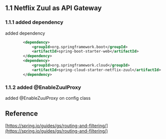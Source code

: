 ## 1.1 Netflix Zuul as API Gateway


### 1.1.1 added dependency

added dependency
```xml
        <dependency>
			<groupId>org.springframework.boot</groupId>
			<artifactId>spring-boot-starter-web</artifactId>
		</dependency>
		<dependency>
			<groupId>org.springframework.cloud</groupId>
			<artifactId>spring-cloud-starter-netflix-zuul</artifactId>
		</dependency>
```
### 1.1.2 added @EnableZuulProxy

added @EnableZuulProxy on config class


## Reference
[https://spring.io/guides/gs/routing-and-filtering/](https://spring.io/guides/gs/routing-and-filtering/)